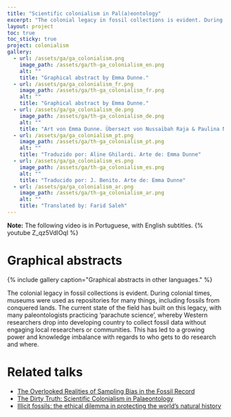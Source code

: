 ```yaml
---
title: "Scientific colonialism in Pal(a)eontology"
excerpt: "The colonial legacy in fossil collections is evident. During colonial times, museums were used as repositories for many things, including fossils from conquered lands. The current state of the field has built on this legacy, with many paleontologists practicing 'parachute science', whereby Western researchers drop into developing country to collect fossil data without engaging local researchers or communities. This has led to a growing power and knowledge imbalance with regards to who gets to do research and where.  "
layout: project
toc: true
toc_sticky: true
project: colonialism
gallery:
  - url: /assets/ga/ga_colonialism.png
    image_path: /assets/ga/th-ga_colonialism_en.png
    alt: ""
    title: "Graphical abstract by Emma Dunne."
  - url: /assets/ga/ga_colonialism_fr.png
    image_path: /assets/ga/th-ga_colonialism_fr.png
    alt: ""
    title: "Graphical abstract by Emma Dunne."
  - url: /assets/ga/ga_colonialism_de.png
    image_path: /assets/ga/th-ga_colonialism_de.png
    alt: ""
    title: "Art von Emma Dunne. Übersezt von Nussaïbah Raja & Paulina Nätscher"
  - url: /assets/ga/ga_colonialism_pt.png
    image_path: /assets/ga/th-ga_colonialism_pt.png
    alt: ""
    title: "Traduzido por: Aline Ghilardi. Arte de: Emma Dunne"
  - url: /assets/ga/ga_colonialism_es.png
    image_path: /assets/ga/th-ga_colonialism_es.png
    alt: ""
    title: "Traducido por: J. Benito. Arte de: Emma Dunne"
  - url: /assets/ga/ga_colonialism_ar.png
    image_path: /assets/ga/th-ga_colonialism_ar.png
    alt: ""
    title: "Translated by: Farid Saleh"
---
```

<div class="small">
<b>Note:</b> The following video is in Portuguese, with English subtitles.
{% youtube Z_qz5VdIOqI %}
</div>


<a name="ga"></a>
# Graphical abstracts
{% include gallery caption="Graphical abstracts in other languages." %}

The colonial legacy in fossil collections is evident. During colonial times, museums were used as repositories for many things, including fossils from conquered lands. The current state of the field has built on this legacy, with many paleontologists practicing ‘parachute science’, whereby Western researchers drop into developing country to collect fossil data without engaging local researchers or communities. This has led to a growing power and knowledge imbalance with regards to who gets to do research and where.

# Related talks
<div class="small">
<ul>
<li><a href="/talks/2020-10-29-GSA/">The Overlooked Realities of Sampling Bias in the Fossil Record</a></li>

<li><a href="/talks/2020-12-08-PaleoPERCS/">The Dirty Truth: Scientific Colonialism in Palaeontology</a></li>

<li><a href="/talks/2021-03-04-RoyalTyrrell/">Illicit fossils: the ethical dilemma in protecting the world’s natural history</a></li>

</ul>
</div>
